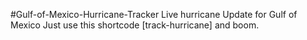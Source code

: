 #Gulf-of-Mexico-Hurricane-Tracker
Live hurricane Update for Gulf of Mexico
Just use this shortcode [track-hurricane] and boom.
